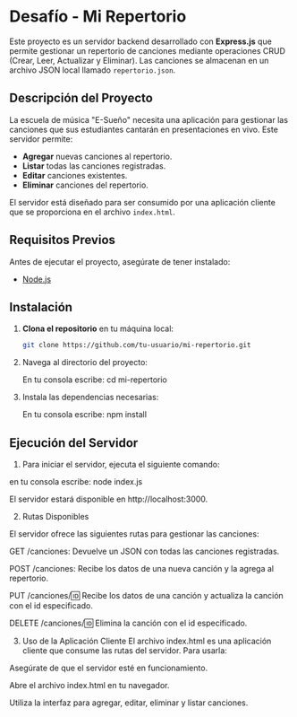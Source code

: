 # Desafío - Mi Repertorio 

Este proyecto es un servidor backend desarrollado con **Express.js** que permite gestionar un repertorio de canciones mediante operaciones CRUD (Crear, Leer, Actualizar y Eliminar). Las canciones se almacenan en un archivo JSON local llamado `repertorio.json`.

## Descripción del Proyecto

La escuela de música "E-Sueño" necesita una aplicación para gestionar las canciones que sus estudiantes cantarán en presentaciones en vivo. Este servidor permite:

- **Agregar** nuevas canciones al repertorio.
- **Listar** todas las canciones registradas.
- **Editar** canciones existentes.
- **Eliminar** canciones del repertorio.

El servidor está diseñado para ser consumido por una aplicación cliente que se proporciona en el archivo `index.html`.

## Requisitos Previos

Antes de ejecutar el proyecto, asegúrate de tener instalado:

- [Node.js](https://nodejs.org/) 

## Instalación

1. **Clona el repositorio** en tu máquina local:

   ```bash
   git clone https://github.com/tu-usuario/mi-repertorio.git

2. Navega al directorio del proyecto:

    En tu consola escribe:
    cd mi-repertorio

3. Instala las dependencias necesarias:
   
    En tu consola escribe:
    npm install

## Ejecución del Servidor

1. Para iniciar el servidor, ejecuta el siguiente comando:

en tu consola escribe:
  node index.js
  
El servidor estará disponible en http://localhost:3000.

2. Rutas Disponibles
   
El servidor ofrece las siguientes rutas para gestionar las canciones:

GET /canciones: Devuelve un JSON con todas las canciones registradas.

POST /canciones: Recibe los datos de una nueva canción y la agrega al repertorio.

PUT /canciones/:id: Recibe los datos de una canción y actualiza la canción con el id especificado.

DELETE /canciones/:id: Elimina la canción con el id especificado.

3. Uso de la Aplicación Cliente
El archivo index.html es una aplicación cliente que consume las rutas del servidor. Para usarla:

Asegúrate de que el servidor esté en funcionamiento.

Abre el archivo index.html en tu navegador.

Utiliza la interfaz para agregar, editar, eliminar y listar canciones.
